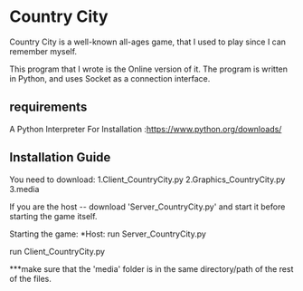 # Country City

Country City is a well-known all-ages game, that I used to play since I can remember myself.

This program that I wrote is the Online version of it.
The program is written in Python, and uses Socket as a connection interface.


## requirements

A Python Interpreter 
For Installation :https://www.python.org/downloads/


## Installation Guide

You need to download:
  1.Client_CountryCity.py
  2.Graphics_CountryCity.py
  3.media
 
If you are the host -- download 'Server_CountryCity.py'
and start it before starting the game itself.

Starting the game:
  *Host: run Server_CountryCity.py
  
  run Client_CountryCity.py

***make sure that the 'media' folder is in the same directory/path of the rest of the files. 
